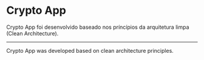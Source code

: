 # Crypto App

Crypto App foi desenvolvido baseado nos príncípios da arquitetura limpa (Clean Architecture).

----

Crypto App was developed based on clean architecture principles.
